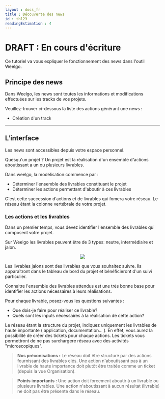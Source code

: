```yaml
---
layout : docs_fr
title : Découverte des news
id : thl23
readingEstimation : 4
---
```



# DRAFT : En cours d'écriture


Ce tutoriel va vous expliquer le fonctionnement des news dans l'outil Weelgo. 

## Principe des news

Dans Weelgo, les news sont toutes les informations et modifications effectuées sur les tracks de vos projets.

Veuillez-trouver ci-dessous la liste des actions générant une news : 

* Création d'un track


-------------------

## L'interface 

Les news sont accessibles depuis votre espace personnel. 

Quesqu'un projet ? Un projet est la réalisation d'un ensemble d'actions aboutissant a un ou plusieurs livrables.

Dans weelgo, la modélisation commence par :  
* Déterminer l'ensemble des livrables constituant le projet
* Déterminer les actions permettant d'aboutir à ces livrables

C'est cette succession d'actions et de  livrables qui fomera votre réseau. Le réseau étant la colonne vertébrale de votre projet.

### Les actions et les livrables

Dans un premier temps, vous devez identifier l'ensemble des livrables qui composent votre projet. 

Sur Weelgo les livrables peuvent être de 3 types: neutre, intermédiaire et jalon.

<p align="center">
<img src="typeLivrable.png">
</p>

Les livrables jalons sont des livrables que vous souhaitez suivre. Ils apparaîtront dans le tableau de bord du projet et bénéficieront d'un suivi particulier. 

Connaitre l'ensemble des livrables attendus est une très bonne base pour identifier les actions nécessaires à leurs réalisations.

Pour chaque livrable, posez-vous les questions suivantes : 
* Que dois-je faire pour réaliser ce livrable? 
* Quels sont les inputs nécessaires à la réalisation de cette action? 

Le réseau étant la structure du projet, indiquez uniquement les livrables de haute importante ( application, documentation... ). En effet, vous aurez la possibilité de créer des tickets pour chaque actions. Les tickets vous permettront de ne pas surchargere réseau avec des activités "microscopiques". 



> **Nos préconisations :**
> Le réseau doit être structuré par des actions fournissant des livrables clés. Une action n'aboutissant pas à un livrable de haute importance doit plutôt être traitée comme un ticket (depuis la vue Organisation).

> **Points importants :**
> Une action doit forcement aboutir à un livrable ou plusieurs livrables. Une action n'aboutissant à aucun résultat (livrable) ne doit pas être présente dans le réseau.



